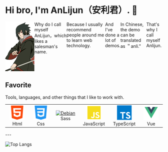 # Hi bro, I'm AnLijun（安利君）. 👋

<div class='intro' style="display: flex;">
  <div class="virtualImg" align="right">
      <img src='./src/assets/sasuke.png'/>
  </div>
  <div>Why do I call myself AnLijun，which likes a salesman's name.</div> 
  <div>Because I usually recommend people around me to learn web technology.</div> 
  <div>And I've done a lot of demos.  </div> 
  <div>In Chinese, the demo can be translated as ＂anli."</div>
  <div>That's why I call myself Anlijun.</div>

</div>
<h2 align="left" id="macropower-tech">Favorite</h2>
 Tools, languages, and other things that I like to work with.
 <table>
  <tr>
    <td align="center" width="96">
      <a href="#macropower-tech">
        <img src="./src/assets/html.svg" width="48" height="48" alt="TypeScript" />
      </a>
      <br>Html
    </td>
    <td align="center" width="96">
      <a href="#macropower-tech">
        <img src="./src/assets/css.svg" width="48" height="48" alt="TypeScript" />
      </a>
      <br>Css
    </td>
    <td align="center"  width="96">
      <a href="#macropower-tech">
        <img src="./img/sass-original.svg" width="48" height="48" alt="Debian" />
      </a>
      <br>Sass
    </td>
    <td align="center" width="96">
      <a href="#macropower-tech">
        <img src="./src/assets/JavaScript.svg" width="48" height="48" alt="TypeScript" />
      </a>
      <br>JavaScript
    </td>
    <td align="center" width="96">
      <a href="#macropower-tech">
        <img src="./src/assets/typescript-original.svg" width="48" height="48" alt="TypeScript" />
      </a>
      <br>TypeScript
    </td>
    <td align="center" width="96">
      <a href="#macropower-tech">
        <img src="./src/assets/Vue.svg" width="48" height="48" alt="TypeScript" />
      </a>
      <br>Vue
    </td>
  </tr>
</table>
---

![Top Langs](https://github-readme-stats.vercel.app/api/top-langs/?username=An-Lijun&layout=compact&theme=tokyonight)
